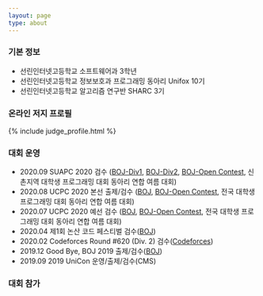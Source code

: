 ```yaml
---
layout: page
type: about
---
```


### 기본 정보
* 선린인터넷고등학교 소프트웨어과 3학년
* 선린인터넷고등학교 정보보호과 프로그래밍 동아리 Unifox 10기
* 선린인터넷고등학교 알고리즘 연구반 SHARC 3기

### 온라인 저지 프로필
{% include judge_profile.html %}

### 대회 운영
* 2020.09 SUAPC 2020 검수 ([BOJ-Div1](http://icpc.me/c/519), [BOJ-Div2](http://icpc.me/c/518), [BOJ-Open Contest](http://icpc.me/c/529), 신촌지역 대학생 프로그래밍 대회 동아리 연합 여름 대회)
* 2020.08 UCPC 2020 본선 출제/검수 ([BOJ](http://icpc.me/c/524), [BOJ-Open Contest](http://icpc.me/c/525), 전국 대학생 프로그래밍 대회 동아리 연합 여름 대회)
* 2020.07 UCPC 2020 예선 검수 ([BOJ](http://icpc.me/c/521), [BOJ-Open Contest](http://icpc.me/c/522), 전국 대학생 프로그래밍 대회 동아리 연합 여름 대회)
* 2020.04 제1회 논산 코드 페스티벌 검수([BOJ](http://icpc.me/c/507))
* 2020.02 Codeforces Round #620 (Div. 2) 검수([Codeforces](https://codeforces.com/contest/1304))
* 2019.12 Good Bye, BOJ 2019 출제/검수([BOJ](http://icpc.me/c/497))
* 2019.09 2019 UniCon 운영/출제/검수(CMS)

### 대회 참가

